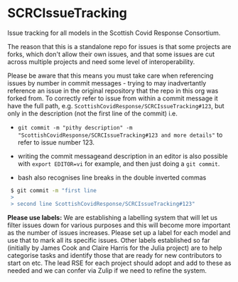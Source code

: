 # SCRCIssueTracking

Issue tracking for all models in the Scottish Covid Response Consortium.

The reason that this is a standalone repo for issues is that some projects are forks, which don't allow their own issues, and that some issues are cut across multiple projects and need some level of interoperability.

Please be aware that this means you must take care when referencing issues by number in commit messages - trying to may inadvertantly reference an issue in the original repository that the repo in this org was forked from. To correctly refer to  issue from within a commit message it have the full path, e.g. `ScottishCovidResponse/SCRCIssueTracking#123`, but only in the description (not the first line of the commit) i.e.

- `git commit -m "pithy description" -m "ScottishCovidResponse/SCRCIssueTracking#123 and more details"` to refer to issue number 123. 

- writing the commit messageand description in an editor is also possible with `export EDITOR=vi` for example, and then just doing a `git commit`. 
- bash also recognises line breaks in the double inverted commas

```bash
￼$ git commit -m "first line
￼>
￼> second line ScottishCovidResponse/SCRCIssueTracking#123"
```


**Please use labels:** We are establishing a labelling system that will let us filter issues down for various purposes and this will become more important as the number of issues increases. Please set up a label for each model and use that to mark all its specific issues. Other labels established so far (initially by James Cook and Claire Harris for the Julia project) are to help categorise tasks and identify those that are ready for new contributors to start on etc. The lead RSE for each project should adopt and add to these as needed and we can confer via Zulip if we need to refine the system.
